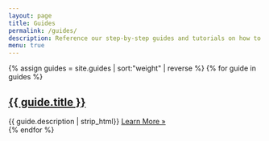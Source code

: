 ```yaml
---
layout: page
title: Guides
permalink: /guides/
description: Reference our step-by-step guides and tutorials on how to use Loom's platform.
menu: true
---
```

{% assign guides = site.guides | sort:"weight" | reverse %}
{% for guide in guides %}
  <div>
    <a href="{{guide.url}}">
    <h2>{{ guide.title }}</h2>
    </a>
    {{ guide.description | strip_html}} <a href="{{ guide.url }}">Learn More »</a>
  </div>
{% endfor %}
